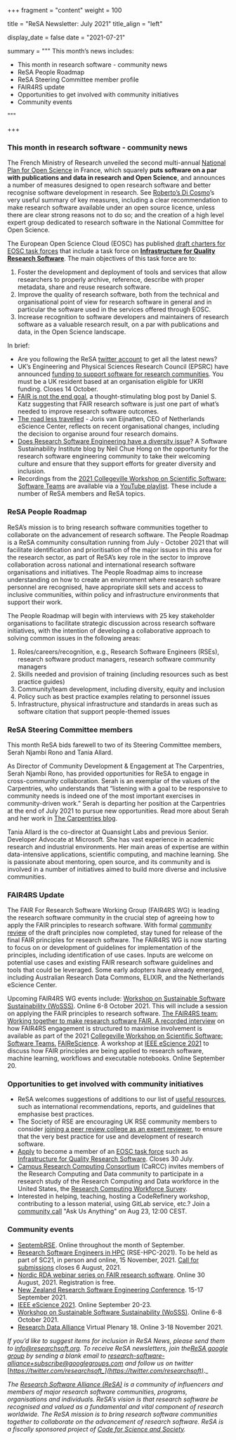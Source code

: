 +++
fragment = "content"
weight = 100

title = "ReSA Newsletter: July 2021"
title_align = "left"

display_date = false
date = "2021-07-21"

summary = """
This month’s news includes:

* This month in research software - community news
* ReSA People Roadmap
* ReSA Steering Committee member profile
* FAIR4RS update
* Opportunities to get involved with community initiatives
* Community events

"""

+++


### This month in research software - community news

The French Ministry of Research unveiled the second multi-annual [National Plan for Open Science](https://www.ouvrirlascience.fr/second-national-plan-for-open-science/) in France, which squarely **puts software on a par with publications and data in research and Open Science**, and announces a number of measures designed to open research software and better recognise software development in research. See [Roberto’s Di Cosmo](https://www.rd-alliance.org/group/software-source-code-ig-rdaforce11-software-source-code-identification-wg-cure-fair-wg-fair-3)’s very useful summary of key measures, including a clear recommendation to make research software available under an open source licence, unless there are clear strong reasons not to do so; and the creation of a high level expert group dedicated to research software in the National Committee for Open Science.

The European Open Science Cloud (EOSC) has published [draft charters for EOSC task forces](https://www.eosc.eu/news/draft-charters-eosc-association-task-forces-published) that include a task force on **[Infrastructure for Quality Research Software](https://www.eosc.eu/sites/default/files/tfcharters/eosca_tfinfrastructureforqualityresearchsoftware_draftcharter_20210614.pdf)**. The main objectives of this task force are to: 
1. Foster the development and deployment of tools and services that allow researchers to properly archive, reference, describe with proper metadata, share and reuse research software. 
2. Improve the quality of research software, both from the technical and organisational point of view for research software in general and in particular the software used in the services offered through EOSC. 
3. Increase recognition to software developers and maintainers of research software as a valuable research result, on a par with publications and data, in the Open Science landscape.

In brief:

* Are you following the ReSA [twitter account](https://twitter.com/ResearchSoft) to get all the latest news? 
* UK’s Engineering and Physical Sciences Research Council (EPSRC) have announced [funding to support software for research communities](https://www.ukri.org/opportunity/software-for-research-communities/?utm_medium=email&utm_source=govdelivery). You must be a UK resident based at an organisation eligible for UKRI funding. Closes 14 October.
* [FAIR is not the end goal](https://danielskatzblog.wordpress.com/2021/06/28/fair-is-not-the-end-goal/), a thought-stimulating blog post by Daniel S. Katz suggesting that FAIR research software is just one part of what’s needed to improve research software outcomes.
* [The road less travelled](https://www.esciencecenter.nl/news/the-road-less-travelled/) - Joris van Eijnatten, CEO of  Netherlands eScience Center, reflects on recent organisational changes, including the decision to organise around four research domains.
* [Does Research Software Engineering have a diversity issue](https://www.software.ac.uk/blog/2021-07-01-does-research-software-engineering-have-diversity-issue)? A Software Sustainability Institute blog by Neil Chue Hong on the opportunity for the research software engineering community to take their welcoming culture and ensure that they support efforts for greater diversity and inclusion. 
* Recordings from the [2021 Collegeville Workshop on Scientific Software: Software Teams](https://collegeville.github.io/CW21/) are available via a [YouTube playlist](https://www.youtube.com/playlist?list=PLSsqt6vUDjJ1aXNKaInUI3-p2KIKDGicA). These include a number of ReSA members and ReSA topics. 

### ReSA People Roadmap

ReSA’s mission is to bring research software communities together to collaborate on the advancement of research software. The People Roadmap is a ReSA community consultation running from July - October 2021 that will facilitate identification and prioritisation of the major issues in this area for the research sector, as part of ReSA’s key role in the sector to improve collaboration across national and international research software organisations and initiatives. The People Roadmap aims to increase understanding on how to create an environment where research software personnel are recognised, have appropriate skill sets and access to inclusive communities, within policy and infrastructure environments that support their work.

The People Roadmap will begin with interviews with 25 key stakeholder organisations to facilitate strategic discussion across research software initiatives, with the intention of developing a collaborative approach to solving common issues in the following areas:
 
1. Roles/careers/recognition, e.g., Research Software Engineers (RSEs), research software product managers, research software community managers
2. Skills needed and provision of training (including resources such as best practice guides)
3. Community/team development, including diversity, equity and inclusion
4. Policy such as best practice examples relating to personnel issues
5. Infrastructure, physical infrastructure and standards in areas such as software citation that support people-themed issues

### ReSA Steering Committee members

This month ReSA bids farewell to two of its Steering Committee members, Serah Njambi Rono and Tania Allard. 

As Director of Community Development & Engagement at The Carpentries, Serah Njambi Rono, has provided opportunities for ReSA to engage in cross-community collaboration. Serah is an exemplar of the values of the Carpentries, who understands that “listening with a goal to be responsive to community needs is indeed one of the most important exercises in community-driven work.” Serah is departing her position at the Carpentries at the end of July 2021 to pursue new opportunities. Read more about Serah and her work in [The Carpentries blog](https://carpentries.org/blog/2021/06/director-of-community-development-transition/).

Tania Allard is the co-director at Quansight Labs and previous Senior. Developer Advocate at Microsoft. She has vast experience in academic research and industrial environments. Her main areas of expertise are within data-intensive applications, scientific computing, and machine learning. She is passionate about mentoring, open source, and its community and is involved in a number of initiatives aimed to build more diverse and inclusive communities. 

### FAIR4RS Update
The FAIR For Research Software Working Group (FAIR4RS WG) is leading the research software community in the crucial step of agreeing how to apply the FAIR principles to research software. With formal [community review](https://www.rd-alliance.org/group/fair-research-software-fair4rs-wg/outcomes/fair-principles-research-software-fair4rs#comment-30717) of the draft principles now completed, stay tuned for release of the final FAIR principles for research software.
The FAIR4RS WG is now starting to focus on or development of guidelines for implementation of the principles, including identification of use cases. Inputs are welcome on potential use cases and existing FAIR research software guidelines and tools that could be leveraged. Some early adopters have already emerged, including Australian Research Data Commons, ELIXIR, and the Netherlands eScience Center. 

Upcoming FAIR4RS WG events include:
[Workshop on Sustainable Software Sustainability (WoSSS)](https://wosss.org/wosss21-home). Online 6-8 October 2021. This will include a session on applying the FAIR principles to research software.
[The FAIR4RS team: Working together to make research software FAIR. A recorded interview](https://youtu.be/HyWhTt0E6Ts) on how FAIR4RS engagement is structured to maximise involvement is available as part of the 2021 [Collegeville Workshop on Scientific Software: Software Teams.](https://collegeville.github.io/CW21/) 
[FAIReScience](https://researchsoft.github.io/FAIReScience/). A workshop at [IEEE eScience 2021](https://www.escience2021.org/) to discuss how FAIR principles are being applied to research software, machine learning, workflows and executable notebooks. Online September 20.

### Opportunities to get involved with community initiatives

- ReSA welcomes suggestions of additions to our list of [useful resources](https://www.researchsoft.org/guidelines/), such as international recommendations, reports, and guidelines that emphasise best practices.
- The Society of RSE are encouraging UK RSE community members to consider [joining a peer review college as an expert reviewer](https://society-rse.org/software-is-part-of-research-and-research-software-engineers-should-be-part-of-how-it-is-assessed/), to ensure that the very best practice for use and development of research software. 
- [Apply](https://www.eoscsecretariat.eu/eosc-liaison-platform/post/call-members-eosc-association-task-forces) to become a member of an [EOSC task force](https://www.eosc.eu/news/draft-charters-eosc-association-task-forces-published) such as [Infrastructure for Quality Research Software](https://www.eosc.eu/sites/default/files/tfcharters/eosca_tfinfrastructureforqualityresearchsoftware_draftcharter_20210614.pdf). Closes 30 July.
- [Campus Research Computing Consortium](https://carcc.org/rcd-professionalization/rcdprof-census/research-study-on-research-computing-and-data-workforce/) (CaRCC) invites members of the Research Computing and Data community to participate in a research study of the Research Computing and Data  workforce in the United States, the [Research Computing Workforce Survey](https://northwestern.az1.qualtrics.com/jfe/form/SV_8345y1KCls4nNci). 
- Interested in helping, teaching, hosting a CodeRefinery workshop, contributing to a lesson material, using GitLab service, etc.? Join a [community call](https://twitter.com/coderefine/status/1407576177007415299) "Ask Us Anything" on Aug 23, 12:00 CEST.

### Community events

- [SeptembRSE](https://society-rse.org/events/septembrse/). Online throughout the month of September. 
- [Research Software Engineers in HPC](https://us-rse.org/rse-hpc-2021/) (RSE-HPC-2021). To be held as part of SC21, in person and online, 15 November, 2021. [Call for submissions](https://us-rse.org/rse-hpc-2021/call/) closes 6 August, 2021.
- [Nordic RDA webinar series on FAIR research software](https://rda-software-webinar.readthedocs.io/en/latest/Program/). Online 30 August, 2021. Registration is free.
- [New Zealand Research Software Engineering Conference](https://www.rseconference.nz/). 15-17 September 2021. 
- [IEEE eScience 2021](https://www.escience2021.org/). Online September 20-23.
- [Workshop on Sustainable Software Sustainability (WoSSS)](https://wosss.org/wosss21-home). Online 6-8 October 2021.
- [Research Data Alliance](https://www.rd-alliance.org/about-rda) Virtual Plenary 18. Online 3-18 November 2021. 

_If you’d like to suggest items for inclusion in ReSA News, please send them to_ [_info@researchsoft.org_](mailto:info@researchsoft.org)_. To receive ReSA newsletters, join the_[_ReSA google group_](https://groups.google.com/forum/#!forum/research-software-alliance) _by sending a blank email to_ [_research-software-alliance+subscribe@googlegroups.com_](mailto:research-software-alliance+subscribe@googlegroups.com) _and follow us on twitter_ [_https://twitter.com/researchsoft_](https://twitter.com/researchsoft)_._

_The_ [_Research Software Alliance (ReSA)_](https://www.researchsoft.org/) _is a community of influencers and members of major research software communities, programs, organisations and individuals. ReSA’s vision is that research software be recognised and valued as a fundamental and vital component of research worldwide. The ReSA mission is to bring research software communities together to collaborate on the advancement of research software. ReSA is a fiscally sponsored project of_ [_Code for Science and Society_](https://codeforscience.org/)_._
